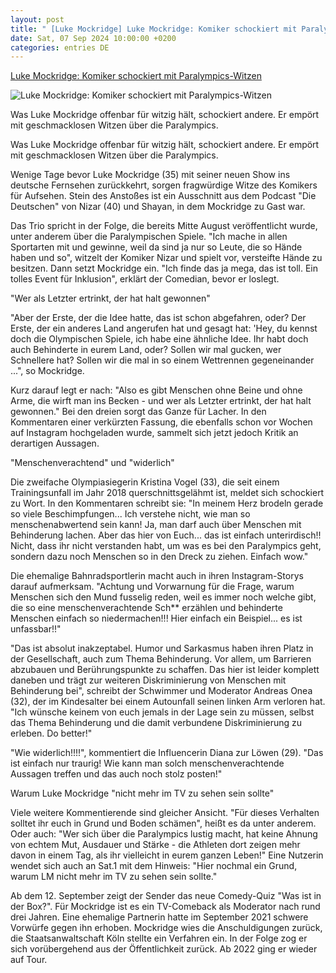 ```yaml
---
layout: post
title: " [Luke Mockridge] Luke Mockridge: Komiker schockiert mit Paralympics-Witzen"
date: Sat, 07 Sep 2024 10:00:00 +0200
categories: entries DE
---
```

[Luke Mockridge: Komiker schockiert mit Paralympics-Witzen](https://www.stern.de/lifestyle/leute/luke-mockridge--komiker-schockiert-mit-paralympics-witzen-35045430.html)

![Luke Mockridge: Komiker schockiert mit Paralympics-Witzen](https://image.stern.de/35045434/t/iW/v1/w1440/r1.7778/-/07--komiker-schockiert-mit-paralympics-witzen---16-9---spoton-article-1074749.jpg)

Was Luke Mockridge offenbar für witzig hält, schockiert andere. Er empört mit geschmacklosen Witzen über die Paralympics.

Was Luke Mockridge offenbar für witzig hält, schockiert andere. Er empört mit geschmacklosen Witzen über die Paralympics.

Wenige Tage bevor Luke Mockridge (35) mit seiner neuen Show ins deutsche Fernsehen zurückkehrt, sorgen fragwürdige Witze des Komikers für Aufsehen. Stein des Anstoßes ist ein Ausschnitt aus dem Podcast "Die Deutschen" von Nizar (40) und Shayan, in dem Mockridge zu Gast war.

Das Trio spricht in der Folge, die bereits Mitte August veröffentlicht wurde, unter anderem über die Paralympischen Spiele. "Ich mache in allen Sportarten mit und gewinne, weil da sind ja nur so Leute, die so Hände haben und so", witzelt der Komiker Nizar und spielt vor, versteifte Hände zu besitzen. Dann setzt Mockridge ein. "Ich finde das ja mega, das ist toll. Ein tolles Event für Inklusion", erklärt der Comedian, bevor er loslegt.

"Wer als Letzter ertrinkt, der hat halt gewonnen"

"Aber der Erste, der die Idee hatte, das ist schon abgefahren, oder? Der Erste, der ein anderes Land angerufen hat und gesagt hat: 'Hey, du kennst doch die Olympischen Spiele, ich habe eine ähnliche Idee. Ihr habt doch auch Behinderte in eurem Land, oder? Sollen wir mal gucken, wer Schnellere hat? Sollen wir die mal in so einem Wettrennen gegeneinander ...", so Mockridge.

Kurz darauf legt er nach: "Also es gibt Menschen ohne Beine und ohne Arme, die wirft man ins Becken - und wer als Letzter ertrinkt, der hat halt gewonnen." Bei den dreien sorgt das Ganze für Lacher. In den Kommentaren einer verkürzten Fassung, die ebenfalls schon vor Wochen auf Instagram hochgeladen wurde, sammelt sich jetzt jedoch Kritik an derartigen Aussagen.

"Menschenverachtend" und "widerlich"

Die zweifache Olympiasiegerin Kristina Vogel (33), die seit einem Trainingsunfall im Jahr 2018 querschnittsgelähmt ist, meldet sich schockiert zu Wort. In den Kommentaren schreibt sie: "In meinem Herz brodeln gerade so viele Beschimpfungen... Ich verstehe nicht, wie man so menschenabwertend sein kann! Ja, man darf auch über Menschen mit Behinderung lachen. Aber das hier von Euch... das ist einfach unterirdisch!! Nicht, dass ihr nicht verstanden habt, um was es bei den Paralympics geht, sondern dazu noch Menschen so in den Dreck zu ziehen. Einfach wow."

Die ehemalige Bahnradsportlerin macht auch in ihren Instagram-Storys darauf aufmerksam. "Achtung und Vorwarnung für die Frage, warum Menschen sich den Mund fusselig reden, weil es immer noch welche gibt, die so eine menschenverachtende Sch** erzählen und behinderte Menschen einfach so niedermachen!!! Hier einfach ein Beispiel... es ist unfassbar!!"

"Das ist absolut inakzeptabel. Humor und Sarkasmus haben ihren Platz in der Gesellschaft, auch zum Thema Behinderung. Vor allem, um Barrieren abzubauen und Berührungspunkte zu schaffen. Das hier ist leider komplett daneben und trägt zur weiteren Diskriminierung von Menschen mit Behinderung bei", schreibt der Schwimmer und Moderator Andreas Onea (32), der im Kindesalter bei einem Autounfall seinen linken Arm verloren hat. "Ich wünsche keinem von euch jemals in der Lage sein zu müssen, selbst das Thema Behinderung und die damit verbundene Diskriminierung zu erleben. Do better!"

"Wie widerlich!!!!", kommentiert die Influencerin Diana zur Löwen (29). "Das ist einfach nur traurig! Wie kann man solch menschenverachtende Aussagen treffen und das auch noch stolz posten!"

Warum Luke Mockridge "nicht mehr im TV zu sehen sein sollte"

Viele weitere Kommentierende sind gleicher Ansicht. "Für dieses Verhalten solltet ihr euch in Grund und Boden schämen", heißt es da unter anderem. Oder auch: "Wer sich über die Paralympics lustig macht, hat keine Ahnung von echtem Mut, Ausdauer und Stärke - die Athleten dort zeigen mehr davon in einem Tag, als ihr vielleicht in eurem ganzen Leben!" Eine Nutzerin wendet sich auch an Sat.1 mit dem Hinweis: "Hier nochmal ein Grund, warum LM nicht mehr im TV zu sehen sein sollte."

Ab dem 12. September zeigt der Sender das neue Comedy-Quiz "Was ist in der Box?". Für Mockridge ist es ein TV-Comeback als Moderator nach rund drei Jahren. Eine ehemalige Partnerin hatte im September 2021 schwere Vorwürfe gegen ihn erhoben. Mockridge wies die Anschuldigungen zurück, die Staatsanwaltschaft Köln stellte ein Verfahren ein. In der Folge zog er sich vorübergehend aus der Öffentlichkeit zurück. Ab 2022 ging er wieder auf Tour.

